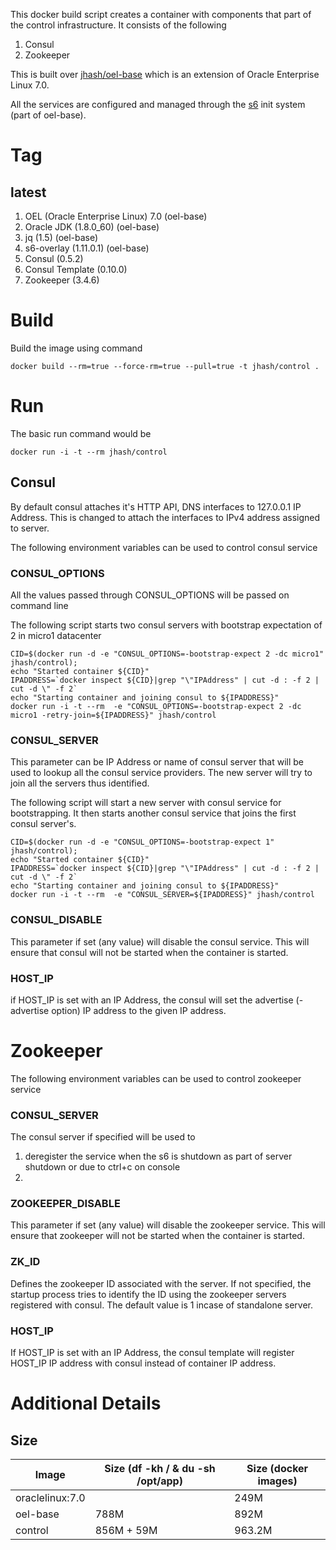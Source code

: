This docker build script creates a container with components that part of the control infrastructure. It consists of the following

1. Consul 
2. Zookeeper

This is built over [jhash/oel-base](https://github.com/shekhar-jha/docker/tree/master/jhash-base) which is an extension of Oracle Enterprise Linux 7.0.

All the services are configured and managed through the [s6](http://skarnet.org/software/s6/) init system (part of oel-base).

# Tag
## latest 
1. OEL (Oracle Enterprise Linux) 7.0 (oel-base)
2. Oracle JDK (1.8.0_60) (oel-base)
3. jq (1.5) (oel-base)
4. s6-overlay (1.11.0.1) (oel-base)
5. Consul (0.5.2)
6. Consul Template (0.10.0)
7. Zookeeper (3.4.6)

# Build
Build the image using command
```
docker build --rm=true --force-rm=true --pull=true -t jhash/control .
```

# Run

The basic run command would be
```
docker run -i -t --rm jhash/control
```

## Consul

By default consul attaches it's HTTP API, DNS interfaces to 127.0.0.1 IP Address. This is changed to attach the interfaces to IPv4 address assigned to server.


The following environment variables can be used to control consul service

### CONSUL_OPTIONS
All the values passed through CONSUL_OPTIONS will be passed on command line

The following script starts two consul servers with bootstrap expectation of 2 in micro1 datacenter

```
CID=$(docker run -d -e "CONSUL_OPTIONS=-bootstrap-expect 2 -dc micro1" jhash/control);
echo "Started container ${CID}"
IPADDRESS=`docker inspect ${CID}|grep "\"IPAddress" | cut -d : -f 2 | cut -d \" -f 2`
echo "Starting container and joining consul to ${IPADDRESS}"
docker run -i -t --rm  -e "CONSUL_OPTIONS=-bootstrap-expect 2 -dc micro1 -retry-join=${IPADDRESS}" jhash/control
```

### CONSUL_SERVER
This parameter can be IP Address or name of consul server that will be used to lookup all the consul service providers. The new server will try to join all the servers thus identified.

The following script will start a new server with consul service for bootstrapping. It then starts another consul service that joins the first consul server's.

```
CID=$(docker run -d -e "CONSUL_OPTIONS=-bootstrap-expect 1" jhash/control);
echo "Started container ${CID}"
IPADDRESS=`docker inspect ${CID}|grep "\"IPAddress" | cut -d : -f 2 | cut -d \" -f 2`
echo "Starting container and joining consul to ${IPADDRESS}"
docker run -i -t --rm  -e "CONSUL_SERVER=${IPADDRESS}" jhash/control
```
### CONSUL_DISABLE
This parameter if set (any value) will disable the consul service. This will ensure that consul will not be started when the container is started.

### HOST_IP
if HOST_IP is set with an IP Address, the consul will set the advertise (-advertise option) IP address to the given IP address.

# Zookeeper

The following environment variables can be used to control zookeeper service

### CONSUL_SERVER
The consul server if specified will be used to 
1. deregister the service when the s6 is shutdown as part of server shutdown or due to ctrl+c on console
2. 

### ZOOKEEPER_DISABLE
This parameter if set (any value) will disable the zookeeper service. This will ensure that zookeeper will not be started when the container is started.

### ZK_ID
Defines the zookeeper ID associated with the server. If not specified, the startup process tries to identify the ID using the zookeeper servers registered with consul. The default value is 1 incase of standalone server.

### HOST_IP
If HOST_IP is set with an IP Address, the consul template will register HOST_IP IP address with consul instead of container IP address.

# Additional Details

## Size
|Image | Size (df -kh / & du -sh /opt/app) | Size (docker images) |
|------|-----------------------------------|----------------------|
|oraclelinux:7.0 |  | 249M |
| oel-base       | 788M | 892M |
| control        | 856M + 59M | 963.2M |

